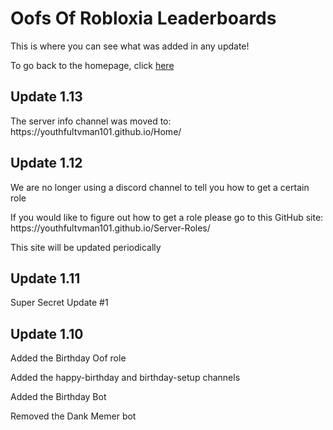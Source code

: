 <h1>Oofs Of Robloxia Leaderboards</h1>
<p>This is where you can see what was added in any update!</p>
To go back to the homepage, click <a href="https://youthfultvman101.github.io/Home/">here</a>

<h2>Update 1.13</h2>
The server info channel was moved to: https://youthfultvman101.github.io/Home/

<h2>Update 1.12</h2>
<p>We are no longer using a discord channel to tell you how to get a certain role</p>
If you would like to figure out how to get a role please go to this GitHub site: https://youthfultvman101.github.io/Server-Roles/
<p>This site will be updated periodically</p>

<h2>Update 1.11</h2>
Super Secret Update #1

<h2>Update 1.10</h2>
<p>Added the Birthday Oof role</p>
Added the happy-birthday and birthday-setup channels
<p>Added the Birthday Bot</p>
Removed the Dank Memer bot
